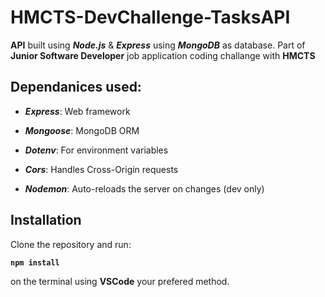 # HMCTS-DevChallenge-TasksAPI

**API** built using **_Node.js_** & **_Express_** using **_MongoDB_** as database. Part of **Junior Software Developer** job application coding challange with **HMCTS**

## Dependanices used:

- **_Express_**: Web framework

- **_Mongoose_**: MongoDB ORM

- **_Dotenv_**: For environment variables

- **_Cors_**: Handles Cross-Origin requests

- **_Nodemon_**: Auto-reloads the server on changes (dev only)

## Installation

Clone the repository and run:

**`npm install`**

on the terminal using **VSCode** your prefered method.
